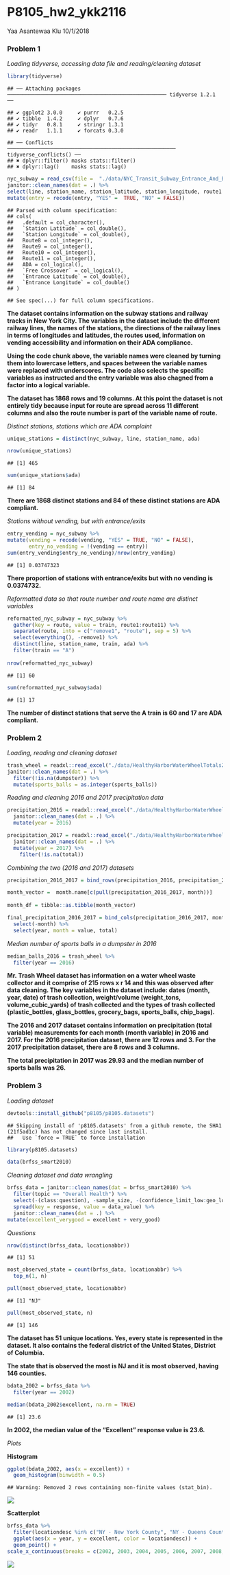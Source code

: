 P8105\_hw2\_ykk2116
================
Yaa Asantewaa Klu
10/1/2018

### Problem 1

*Loading tidyverse, accessing data file and reading/cleaning
    dataset*

``` r
library(tidyverse) 
```

    ## ── Attaching packages ──────────────────────────────────────────────────── tidyverse 1.2.1 ──

    ## ✔ ggplot2 3.0.0     ✔ purrr   0.2.5
    ## ✔ tibble  1.4.2     ✔ dplyr   0.7.6
    ## ✔ tidyr   0.8.1     ✔ stringr 1.3.1
    ## ✔ readr   1.1.1     ✔ forcats 0.3.0

    ## ── Conflicts ─────────────────────────────────────────────────────── tidyverse_conflicts() ──
    ## ✖ dplyr::filter() masks stats::filter()
    ## ✖ dplyr::lag()    masks stats::lag()

``` r
nyc_subway = read_csv(file =  "./data/NYC_Transit_Subway_Entrance_And_Exit_Data (1).csv") %>%
janitor::clean_names(dat = .) %>%
select(line, station_name, station_latitude, station_longitude, route1:route11, entry, vending, entrance_type, ada) %>%
mutate(entry = recode(entry, "YES" =  TRUE, "NO" = FALSE))
```

    ## Parsed with column specification:
    ## cols(
    ##   .default = col_character(),
    ##   `Station Latitude` = col_double(),
    ##   `Station Longitude` = col_double(),
    ##   Route8 = col_integer(),
    ##   Route9 = col_integer(),
    ##   Route10 = col_integer(),
    ##   Route11 = col_integer(),
    ##   ADA = col_logical(),
    ##   `Free Crossover` = col_logical(),
    ##   `Entrance Latitude` = col_double(),
    ##   `Entrance Longitude` = col_double()
    ## )

    ## See spec(...) for full column specifications.

**The dataset contains information on the subway stations and railway
tracks in New York City. The variables in the dataset include the
different railway lines, the names of the stations, the directions of
the railway lines in terms of longitudes and latitudes, the routes used,
information on vending accessibility and information on their ADA
compliance.**

**Using the code chunk above, the variable names were cleaned by turning
them into lowercase letters, and spaces between the variable names were
replaced with underscores. The code also selects the specific variables
as instructed and the entry variable was also chagned from a factor into
a logical variable.**

**The dataset has 1868 rows and 19 columns. At this point the dataset is
not entirely tidy because input for route are spread across 11 different
columns and also the route number is part of the variable name of
route.**

*Distinct stations, stations which are ADA complaint*

``` r
unique_stations = distinct(nyc_subway, line, station_name, ada)

nrow(unique_stations)
```

    ## [1] 465

``` r
sum(unique_stations$ada)
```

    ## [1] 84

**There are 1868 distinct stations and 84 of these distinct stations are
ADA compliant.**

*Stations without vending, but with entrance/exits*

``` r
entry_vending = nyc_subway %>%
mutate(vending = recode(vending, "YES" = TRUE, "NO" = FALSE),
       entry_no_vending = !(vending == entry))
sum(entry_vending$entry_no_vending)/nrow(entry_vending)       
```

    ## [1] 0.03747323

**There proportion of stations with entrance/exits but with no vending
is 0.0374732.**

*Reformatted data so that route number and route name are distinct
variables*

``` r
reformatted_nyc_subway = nyc_subway %>%
  gather(key = route, value = train, route1:route11) %>%
  separate(route, into = c("remove1", "route"), sep = 5) %>%
  select(everything(), -remove1) %>% 
  distinct(line, station_name, train, ada) %>% 
  filter(train == "A")
 
nrow(reformatted_nyc_subway)
```

    ## [1] 60

``` r
sum(reformatted_nyc_subway$ada)
```

    ## [1] 17

**The number of distinct stations that serve the A train is 60 and 17
are ADA compliant.**

### Problem 2

*Loading, reading and cleaning
dataset*

``` r
trash_wheel = readxl::read_excel("./data/HealthyHarborWaterWheelTotals2017-9-26.xlsx", sheet = "Mr. Trash Wheel", range = "A2:N258") %>%
janitor::clean_names(dat = .) %>%
  filter(!is.na(dumpster)) %>%
  mutate(sports_balls = as.integer(sports_balls))
```

*Reading and cleaning 2016 and 2017 precipitation
data*

``` r
precipitation_2016 = readxl::read_excel("./data/HealthyHarborWaterWheelTotals2017-9-26.xlsx", sheet = "2016 Precipitation", range = "A2:B14") %>%
  janitor::clean_names(dat = .) %>%
  mutate(year = 2016) 

precipitation_2017 = readxl::read_excel("./data/HealthyHarborWaterWheelTotals2017-9-26.xlsx", sheet = "2017 Precipitation", range = "A2:B14") %>%  
  janitor::clean_names(dat = .) %>%
  mutate(year = 2017) %>%
    filter(!is.na(total))
```

*Combining the two (2016 and 2017)
datasets*

``` r
precipitation_2016_2017 = bind_rows(precipitation_2016, precipitation_2017)

month_vector =  month.name[c(pull(precipitation_2016_2017, month))]
 
month_df = tibble::as.tibble(month_vector) 

final_precipitation_2016_2017 = bind_cols(precipitation_2016_2017, month_df) %>%
  select(-month) %>%
  select(year, month = value, total)
```

*Median number of sports balls in a dumpster in 2016*

``` r
median_balls_2016 = trash_wheel %>% 
  filter(year == 2016) 
```

**Mr. Trash Wheel dataset has information on a water wheel waste
collector and it comprise of 215 rows x r 14 and this was observed after
data cleaning. The key variables in the dataset include: dates (month,
year, date) of trash collection, weight/volume (weight\_tons,
volume\_cubic\_yards) of trash collected and the types of trash
collected (plastic\_bottles, glass\_bottles, grocery\_bags,
sports\_balls, chip\_bags).**

**The 2016 and 2017 dataset contains information on precipitation (total
variable) measurements for each month (month variable) in 2016 and 2017.
For the 2016 precipitation dataset, there are 12 rows and 3. For the
2017 precipitation dataset, there are 8 rows and 3 columns.**

**The total precipitation in 2017 was 29.93 and the median number of
sports balls was 26.**

### Problem 3

*Loading
    dataset*

``` r
devtools::install_github("p8105/p8105.datasets")
```

    ## Skipping install of 'p8105.datasets' from a github remote, the SHA1 (21f5ad1c) has not changed since last install.
    ##   Use `force = TRUE` to force installation

``` r
library(p8105.datasets)

data(brfss_smart2010)
```

*Cleaning dataset and data wrangling*

``` r
brfss_data = janitor::clean_names(dat = brfss_smart2010) %>%
  filter(topic == "Overall Health") %>%
  select(-(class:question), -sample_size, -(confidence_limit_low:geo_location)) %>%
  spread(key = response, value = data_value) %>%
  janitor::clean_names(dat = .) %>%   
mutate(excellent_verygood = excellent + very_good)
```

*Questions*

``` r
nrow(distinct(brfss_data, locationabbr))
```

    ## [1] 51

``` r
most_observed_state = count(brfss_data, locationabbr) %>%
  top_n(1, n) 

pull(most_observed_state, locationabbr)   
```

    ## [1] "NJ"

``` r
pull(most_observed_state, n)
```

    ## [1] 146

**The dataset has 51 unique locations. Yes, every state is represented
in the dataset. It also contains the federal district of the United
States, District of Columbia.**

**The state that is observed the most is NJ and it is most observed,
having 146 counties.**

``` r
bdata_2002 = brfss_data %>% 
  filter(year == 2002)

median(bdata_2002$excellent, na.rm = TRUE) 
```

    ## [1] 23.6

**In 2002, the median value of the “Excellent” response value is 23.6.**

*Plots*

**Histogram**

``` r
ggplot(bdata_2002, aes(x = excellent)) + 
  geom_histogram(binwidth = 0.5)
```

    ## Warning: Removed 2 rows containing non-finite values (stat_bin).

![](p8105_hw2_ykk2116_files/figure-gfm/unnamed-chunk-13-1.png)<!-- -->

**Scatterplot**

``` r
brfss_data %>% 
  filter(locationdesc %in% c("NY - New York County", "NY - Queens County"), year %in% c("2002":"2012")) %>% 
  ggplot(aes(x = year, y = excellent, color = locationdesc)) +
  geom_point() +
scale_x_continuous(breaks = c(2002, 2003, 2004, 2005, 2006, 2007, 2008, 2009, 2010))
```

![](p8105_hw2_ykk2116_files/figure-gfm/unnamed-chunk-14-1.png)<!-- -->
